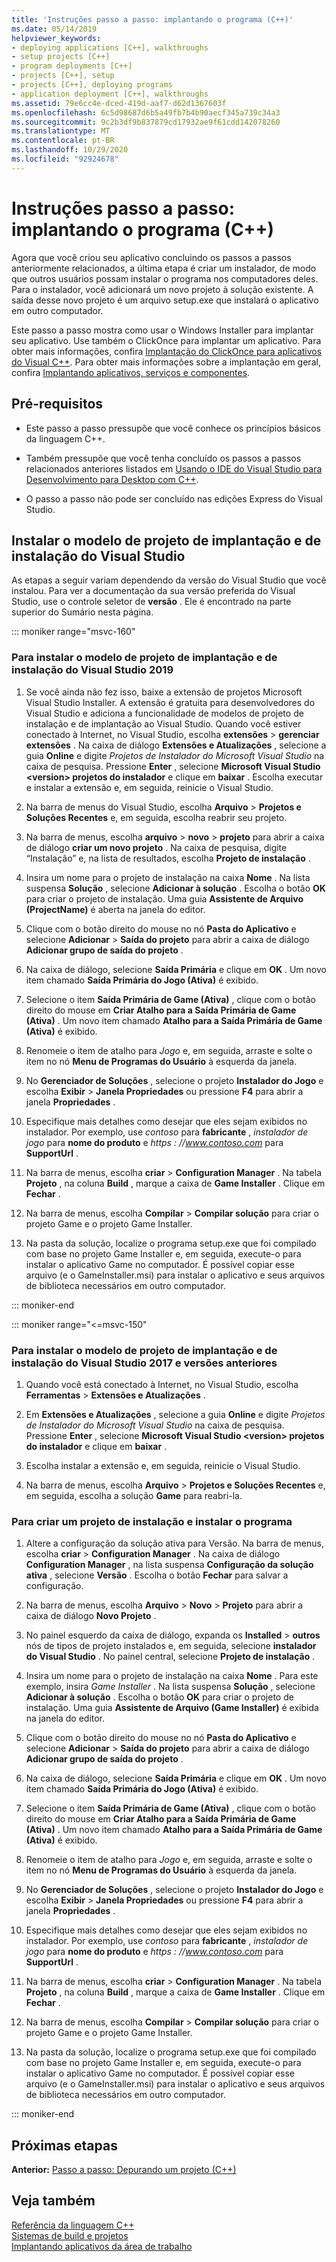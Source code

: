 ```yaml
---
title: 'Instruções passo a passo: implantando o programa (C++)'
ms.date: 05/14/2019
helpviewer_keywords:
- deploying applications [C++], walkthroughs
- setup projects [C++]
- program deployments [C++]
- projects [C++], setup
- projects [C++], deploying programs
- application deployment [C++], walkthroughs
ms.assetid: 79e6cc4e-dced-419d-aaf7-d62d1367603f
ms.openlocfilehash: 6c5d98687d6b5a49fb7b4b90aecf345a739c34a3
ms.sourcegitcommit: 9c2b3df9b837879cd17932ae9f61cdd142078260
ms.translationtype: MT
ms.contentlocale: pt-BR
ms.lasthandoff: 10/29/2020
ms.locfileid: "92924678"
---
```

# <a name="walkthrough-deploying-your-program-c"></a>Instruções passo a passo: implantando o programa (C++)

Agora que você criou seu aplicativo concluindo os passos a passos anteriormente relacionados, a última etapa é criar um instalador, de modo que outros usuários possam instalar o programa nos computadores deles. Para o instalador, você adicionará um novo projeto à solução existente. A saída desse novo projeto é um arquivo setup.exe que instalará o aplicativo em outro computador.

Este passo a passo mostra como usar o Windows Installer para implantar seu aplicativo. Use também o ClickOnce para implantar um aplicativo. Para obter mais informações, confira [Implantação do ClickOnce para aplicativos do Visual C++](../windows/clickonce-deployment-for-visual-cpp-applications.md). Para obter mais informações sobre a implantação em geral, confira [Implantando aplicativos, serviços e componentes](/visualstudio/deployment/deploying-applications-services-and-components).

## <a name="prerequisites"></a>Pré-requisitos

- Este passo a passo pressupõe que você conhece os princípios básicos da linguagem C++.

- Também pressupõe que você tenha concluído os passos a passos relacionados anteriores listados em [Usando o IDE do Visual Studio para Desenvolvimento para Desktop com C++](using-the-visual-studio-ide-for-cpp-desktop-development.md).

- O passo a passo não pode ser concluído nas edições Express do Visual Studio.

## <a name="install-the-visual-studio-setup-and-deployment-project-template"></a>Instalar o modelo de projeto de implantação e de instalação do Visual Studio

As etapas a seguir variam dependendo da versão do Visual Studio que você instalou. Para ver a documentação da sua versão preferida do Visual Studio, use o controle seletor de **versão** . Ele é encontrado na parte superior do Sumário nesta página.

<!-- markdownlint-disable MD034 -->

::: moniker range="msvc-160"

### <a name="to-install-the-setup-and-deployment-project-template-for-visual-studio-2019"></a>Para instalar o modelo de projeto de implantação e de instalação do Visual Studio 2019

1. Se você ainda não fez isso, baixe a extensão de projetos Microsoft Visual Studio Installer. A extensão é gratuita para desenvolvedores do Visual Studio e adiciona a funcionalidade de modelos de projeto de instalação e de implantação ao Visual Studio. Quando você estiver conectado à Internet, no Visual Studio, escolha **extensões**  >  **gerenciar extensões** . Na caixa de diálogo **Extensões e Atualizações** , selecione a guia **Online** e digite *Projetos de Instalador do Microsoft Visual Studio* na caixa de pesquisa. Pressione **Enter** , selecione **Microsoft Visual Studio \<version> projetos do instalador** e clique em **baixar** . Escolha executar e instalar a extensão e, em seguida, reinicie o Visual Studio.

1. Na barra de menus do Visual Studio, escolha **Arquivo** > **Projetos e Soluções Recentes** e, em seguida, escolha reabrir seu projeto.

1. Na barra de menus, escolha **arquivo**  >  **novo**  >  **projeto** para abrir a caixa de diálogo **criar um novo projeto** . Na caixa de pesquisa, digite “Instalação” e, na lista de resultados, escolha **Projeto de instalação** .

1. Insira um nome para o projeto de instalação na caixa **Nome** . Na lista suspensa **Solução** , selecione **Adicionar à solução** . Escolha o botão **OK** para criar o projeto de instalação. Uma guia **Assistente de Arquivo (ProjectName)** é aberta na janela do editor.

1. Clique com o botão direito do mouse no nó **Pasta do Aplicativo** e selecione **Adicionar** > **Saída do projeto** para abrir a caixa de diálogo **Adicionar grupo de saída do projeto** .

1. Na caixa de diálogo, selecione **Saída Primária** e clique em **OK** . Um novo item chamado **Saída Primária do Jogo (Ativa)** é exibido.

1. Selecione o item **Saída Primária de Game (Ativa)** , clique com o botão direito do mouse em **Criar Atalho para a Saída Primária de Game (Ativa)** . Um novo item chamado **Atalho para a Saída Primária de Game (Ativa)** é exibido.

1. Renomeie o item de atalho para *Jogo* e, em seguida, arraste e solte o item no nó **Menu de Programas do Usuário** à esquerda da janela.

1. No **Gerenciador de Soluções** , selecione o projeto **Instalador do Jogo** e escolha **Exibir** > **Janela Propriedades** ou pressione **F4** para abrir a janela **Propriedades** .

1. Especifique mais detalhes como desejar que eles sejam exibidos no instalador.  Por exemplo, use *contoso* para **fabricante** , *instalador de jogo* para **nome do produto** e *https \: //www.contoso.com* para **SupportUrl** .

1. Na barra de menus, escolha **criar**  >  **Configuration Manager** . Na tabela **Projeto** , na coluna **Build** , marque a caixa de **Game Installer** . Clique em **Fechar** .

1. Na barra de menus, escolha **Compilar** > **Compilar solução** para criar o projeto Game e o projeto Game Installer.

1. Na pasta da solução, localize o programa setup.exe que foi compilado com base no projeto Game Installer e, em seguida, execute-o para instalar o aplicativo Game no computador. É possível copiar esse arquivo (e o GameInstaller.msi) para instalar o aplicativo e seus arquivos de biblioteca necessários em outro computador.

::: moniker-end

::: moniker range="<=msvc-150"

### <a name="to-install-the-setup-and-deployment-project-template-for-visual-studio-2017-and-earlier"></a>Para instalar o modelo de projeto de implantação e de instalação do Visual Studio 2017 e versões anteriores

1. Quando você está conectado à Internet, no Visual Studio, escolha **Ferramentas** > **Extensões e Atualizações** .

1. Em **Extensões e Atualizações** , selecione a guia **Online** e digite *Projetos de Instalador do Microsoft Visual Studio* na caixa de pesquisa. Pressione **Enter** , selecione **Microsoft Visual Studio \<version> projetos do instalador** e clique em **baixar** .

1. Escolha instalar a extensão e, em seguida, reinicie o Visual Studio.

1. Na barra de menus, escolha **Arquivo** > **Projetos e Soluções Recentes** e, em seguida, escolha a solução **Game** para reabri-la.

### <a name="to-create-a-setup-project-and-install-your-program"></a>Para criar um projeto de instalação e instalar o programa

1. Altere a configuração da solução ativa para Versão. Na barra de menus, escolha **criar**  >  **Configuration Manager** . Na caixa de diálogo **Configuration Manager** , na lista suspensa **Configuração da solução ativa** , selecione **Versão** . Escolha o botão **Fechar** para salvar a configuração.

1. Na barra de menus, escolha **Arquivo** > **Novo** > **Projeto** para abrir a caixa de diálogo **Novo Projeto** .

1. No painel esquerdo da caixa de diálogo, expanda os **Installed**  >  **outros** nós de tipos de projeto instalados e, em seguida, selecione **instalador do Visual Studio** . No painel central, selecione **Projeto de instalação** .

1. Insira um nome para o projeto de instalação na caixa **Nome** . Para este exemplo, insira *Game Installer* . Na lista suspensa **Solução** , selecione **Adicionar à solução** . Escolha o botão **OK** para criar o projeto de instalação. Uma guia **Assistente de Arquivo (Game Installer)** é exibida na janela do editor.

1. Clique com o botão direito do mouse no nó **Pasta do Aplicativo** e selecione **Adicionar** > **Saída do projeto** para abrir a caixa de diálogo **Adicionar grupo de saída do projeto** .

1. Na caixa de diálogo, selecione **Saída Primária** e clique em **OK** . Um novo item chamado **Saída Primária do Jogo (Ativa)** é exibido.

1. Selecione o item **Saída Primária de Game (Ativa)** , clique com o botão direito do mouse em **Criar Atalho para a Saída Primária de Game (Ativa)** . Um novo item chamado **Atalho para a Saída Primária de Game (Ativa)** é exibido.

1. Renomeie o item de atalho para *Jogo* e, em seguida, arraste e solte o item no nó **Menu de Programas do Usuário** à esquerda da janela.

1. No **Gerenciador de Soluções** , selecione o projeto **Instalador do Jogo** e escolha **Exibir** > **Janela Propriedades** ou pressione **F4** para abrir a janela **Propriedades** .

1. Especifique mais detalhes como desejar que eles sejam exibidos no instalador.  Por exemplo, use *contoso* para **fabricante** , *instalador de jogo* para **nome do produto** e *https \: //www.contoso.com* para **SupportUrl** .

1. Na barra de menus, escolha **criar**  >  **Configuration Manager** . Na tabela **Projeto** , na coluna **Build** , marque a caixa de **Game Installer** . Clique em **Fechar** .

1. Na barra de menus, escolha **Compilar** > **Compilar solução** para criar o projeto Game e o projeto Game Installer.

1. Na pasta da solução, localize o programa setup.exe que foi compilado com base no projeto Game Installer e, em seguida, execute-o para instalar o aplicativo Game no computador. É possível copiar esse arquivo (e o GameInstaller.msi) para instalar o aplicativo e seus arquivos de biblioteca necessários em outro computador.

::: moniker-end

## <a name="next-steps"></a>Próximas etapas

**Anterior:** [Passo a passo: Depurando um projeto (C++)](walkthrough-debugging-a-project-cpp.md)

## <a name="see-also"></a>Veja também

[Referência da linguagem C++](../cpp/cpp-language-reference.md)<br/>
[Sistemas de build e projetos](../build/projects-and-build-systems-cpp.md)<br/>
[Implantando aplicativos da área de trabalho](../windows/deploying-native-desktop-applications-visual-cpp.md)<br/>
